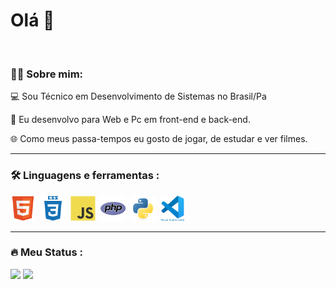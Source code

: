 # Olá 👋
<img src="https://komarev.com/ghpvc/?username=Filipi-Melo&style=flat-square&color=blue" alt=""/>

### 👨‍💻 Sobre mim: 

💻 Sou Técnico em Desenvolvimento de Sistemas no Brasil/Pa

🔭 Eu desenvolvo para Web e Pc em front-end e back-end.

🌐 Como meus passa-tempos eu gosto de jogar, de estudar e ver filmes.

---

### 🛠️ Linguagens e ferramentas :


<div>
  <img src="https://github.com/devicons/devicon/blob/master/icons/html5/html5-original.svg" title="HTML5" alt="HTML" width="40" height="40"/>&nbsp;
  <img src="https://github.com/devicons/devicon/blob/master/icons/css3/css3-plain-wordmark.svg"  title="CSS3" alt="CSS" width="40" height="40"/>&nbsp;
  <img src="https://github.com/devicons/devicon/blob/master/icons/javascript/javascript-original.svg" title="JavaScript" alt="JavaScript" width="40"    height="40"/>&nbsp;
  <img src="https://github.com/devicons/devicon/blob/master/icons/php/php-original.svg" title="PHP" alt="PHP" width="40" height="40"/>&nbsp;
  <img src="https://github.com/devicons/devicon/blob/master/icons/python/python-original.svg" title="python" alt="python" width="40" height="40"/>&nbsp;
  <img src="https://github.com/devicons/devicon/blob/master/icons/vscode/vscode-original-wordmark.svg" title="VsCode" alt="VsCode" width="40" height="40"/>&nbsp;
</div>

---

### 🔥 Meu Status :
<div>
  <img src='https://github-readme-stats.vercel.app/api?username=Filipi-Melo&show_icons=true&theme=vision-friendly-dark&include_all_commits=true&count_private=true' heigth='10vh'>
  <img src='https://github-readme-stats.vercel.app/api/top-langs/?username=Filipi-Melo&layout=compact&theme=vision-friendly-dark' width='500vh'>
</div>

